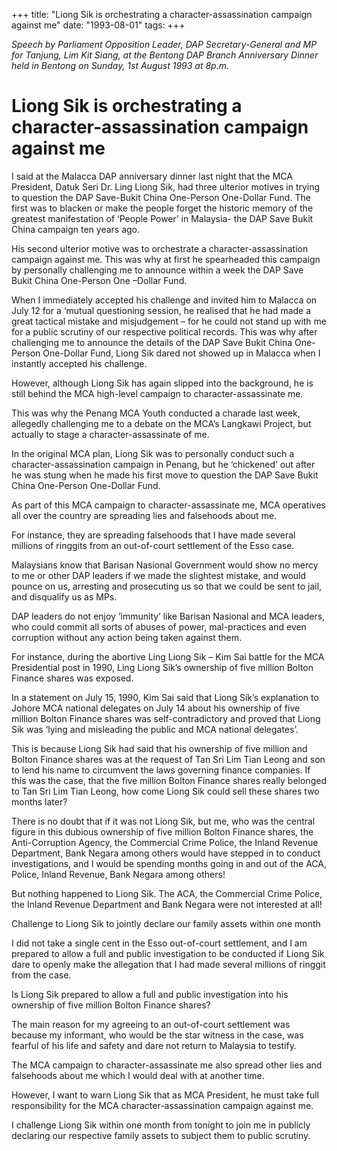 +++ 
title: "Liong Sik is orchestrating a character-assassination campaign against me"
date: "1993-08-01"
tags:
+++

_Speech by Parliament Opposition Leader, DAP Secretary-General and MP for Tanjung, Lim Kit Siang, at the Bentong DAP Branch Anniversary Dinner held in Bentong on Sunday, 1st August 1993 at 8p.m._

# Liong Sik is orchestrating a character-assassination campaign against me

I said at the Malacca DAP anniversary dinner last night that the MCA President, Datuk Seri Dr. Ling Liong Sik, had three ulterior motives in trying to question the DAP Save-Bukit China One-Person One-Dollar Fund. The first was to blacken or make the people forget the historic memory of the greatest manifestation of ‘People Power’ in Malaysia- the DAP Save Bukit China campaign ten years ago.</u>

His second ulterior motive was to orchestrate a character-assassination campaign against me. This was why at first he spearheaded this campaign by personally challenging me to announce within a week the DAP Save Bukit China One-Person One –Dollar Fund.

When I immediately accepted his challenge and invited him to Malacca on July 12 for a ‘mutual questioning session, he realised that he had made a great tactical mistake and misjudgement – for he could not stand up with me for a public scrutiny of our respective political records. This was why after challenging me to announce the details of the DAP Save Bukit China One-Person One-Dollar Fund, Liong Sik dared not showed up in Malacca when I instantly accepted his challenge.

However, although Liong Sik has again slipped into the background, he is still behind the MCA high-level campaign to character-assassinate me.

This was why the Penang MCA Youth conducted a charade last week, allegedly challenging me to a debate on the MCA’s Langkawi Project, but actually to stage a character-assassinate of me.

In the original MCA plan, Liong Sik was to personally conduct such a character-assassination campaign in Penang, but he ‘chickened’ out after he was stung when he made his first move to question the DAP Save Bukit China One-Person One-Dollar Fund.

As part of this MCA campaign to character-assassinate me, MCA operatives all over the country are spreading lies and falsehoods about me.

For instance, they are spreading falsehoods that I have made several millions of ringgits from an out-of-court settlement of the Esso case.

Malaysians know that Barisan Nasional Government would show no mercy to me or other DAP leaders if we made the slightest mistake, and would pounce on us, arresting and prosecuting us so that we could be sent to jail, and disqualify us as MPs.

DAP leaders do not enjoy ‘immunity’ like Barisan Nasional and MCA leaders, who could commit all sorts of abuses of power, mal-practices and even corruption without any action being taken against them.

For instance, during the abortive Ling Liong Sik – Kim Sai battle for the MCA Presidential post in 1990, Ling Liong Sik’s ownership of five million Bolton Finance shares was exposed.

In a statement on July 15, 1990, Kim Sai said that Liong Sik’s explanation to Johore MCA national delegates on July 14 about his ownership of five million Bolton Finance shares was self-contradictory and proved that Liong Sik was ‘lying and misleading the public and MCA national delegates’.

This is because Liong Sik had said that his ownership of five million and Bolton Finance shares was at the request of Tan Sri Lim Tian Leong and son to lend his name to circumvent the laws governing finance companies. If this was the case, that the five million Bolton Finance shares really belonged to Tan Sri Lim Tian Leong, how come Liong Sik could sell these shares two months later?

There is no doubt that if it was not Liong Sik, but me, who was the central figure in this dubious ownership of five million Bolton Finance shares, the Anti-Corruption Agency, the Commercial Crime Police, the Inland Revenue Department, Bank Negara among others would have stepped in to conduct investigations, and I would be spending months going in and out of the ACA, Police, Inland Revenue, Bank Negara among others!

But nothing happened to Liong Sik. The ACA, the Commercial Crime Police, the Inland Revenue Department and Bank Negara were not interested at all!

Challenge to Liong Sik to jointly declare our family assets within one month


I did not take a single cent in the Esso out-of-court settlement, and I am prepared to allow a full and public investigation to be conducted if Liong Sik dare to openly make the allegation that I had made several millions of ringgit from the case.

Is Liong Sik prepared to allow a full and public investigation into his ownership of five million Bolton Finance shares?

The main reason for my agreeing to an out-of-court settlement was because my informant, who would be the star witness in the case, was fearful of his life and safety and dare not return to Malaysia to testify.

The MCA campaign to character-assassinate me also spread other lies and falsehoods about me which I would deal with at another time.

However, I want to warn Liong Sik that as MCA President, he must take full responsibility for the MCA character-assassination campaign against me.

I challenge Liong Sik within one month from tonight to join me in publicly declaring our respective family assets to subject them to public scrutiny.
 

